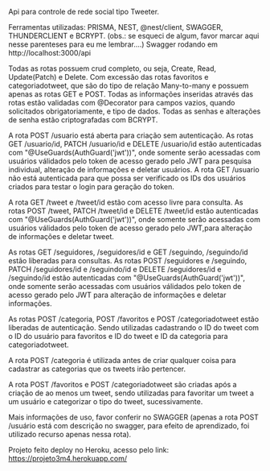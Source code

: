 Api para controle de rede social tipo Tweeter.

Ferramentas utilizadas: 
PRISMA, NEST, @nest/client, SWAGGER, THUNDERCLIENT e BCRYPT. (obs.: se esqueci de algum, favor marcar aqui nesse parenteses para eu me lembrar....)
Swagger rodando em http://localhost:3000/api

Todas as rotas possuem crud completo, ou seja, Create, Read, Update(Patch) e Delete. Com excessão das rotas favoritos e categoriadotweet, que são do tipo de relação Many-to-many e possuem apenas as rotas GET e POST.
Todas as informações inseridas através das rotas estão validadas com @Decorator para campos vazios, quando solicitados obrigatoriamente, e tipo de dados.
Todas as senhas e alterações de senha estão criptografadas com BCRYPT.

A rota POST /usuario está aberta para criação sem autenticação. As rotas GET /usuario/id, PATCH /usuario/id e DELETE /usuario/id estão autenticadas com "@UseGuards(AuthGuard('jwt'))", onde somente serão acessadas com usuários válidados pelo token de acesso gerado pelo JWT para pesquisa individual, alteração de informações e deletar usuários. A rota GET /usuario não está autenticada para que possa ser verificado os IDs dos usuários criados para testar o login para geração do token.

A rota GET /tweet e /tweet/id estão com acesso livre para consulta. As rotas POST /tweet, PATCH /tweet/id e DELETE /tweet/id estão autenticadas com "@UseGuards(AuthGuard('jwt'))", onde somente serão acessadas com usuários válidados pelo token de acesso gerado pelo JWT,para alteração de informações e deletar tweet.

As rotas GET /seguidores, /seguidores/id e GET /seguindo, /seguindo/id estão liberadas para consultas. As rotas POST /seguidores e /seguindo, PATCH /seguidores/id e /seguindo/id e DELETE /seguidores/id e /seguindo/id estão autenticadas com "@UseGuards(AuthGuard('jwt'))", onde somente serão acessadas com usuários válidados pelo token de acesso gerado pelo JWT para alteração de informações e deletar informações.

As rotas POST /categoria, POST /favoritos e POST /categoriadotweet estão liberadas de autenticação. Sendo utilizadas cadastrando o ID do tweet com o ID do usuário para favoritos e ID do tweet e ID da categoria para categoriadotweet.

A rota POST /categoria é utilizada antes de criar qualquer coisa para cadastrar as categorias que os tweets irão pertencer.

A rota POST /favoritos e POST /categoriadotweet são criadas após a criação de ao menos um tweet, sendo utilizadas para favoritar um tweet a um usuário e categorizar o tipo do tweet, sucessivamente.

Mais informações de uso, favor conferir no SWAGGER (apenas a rota POST /usuário está com descrição no swagger, para efeito de aprendizado, foi utilizado recurso apenas nessa rota).

Projeto feito deploy no Heroku, acesso pelo link: https://projeto3m4.herokuapp.com/